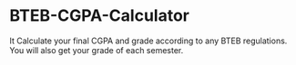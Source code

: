 # BTEB-CGPA-Calculator
It Calculate your final CGPA and grade according to any BTEB regulations. You will also get your grade of each semester.

